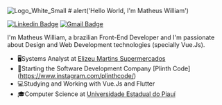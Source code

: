 ![Logo_White_Small](https://user-images.githubusercontent.com/22848998/118201379-b352ad00-b42d-11eb-9c2e-cc81d506ab7e.png) # alert('Hello World, I'm Matheus William')

[![Linkedin Badge](https://img.shields.io/badge/-Matheus%20William-141B4D?style=flat-square&logo=Linkedin&logoColor=EF4B81&link=https://www.linkedin.com/in/matheus-william-6a10a1185/)](https://www.linkedin.com/in/matheus-william-6a10a1185/) 
[![Gmail Badge](https://img.shields.io/badge/-matheuswilliamdev@gmail.com-141B4D?style=flat-square&logo=Gmail&logoColor=EF4B81&link=mailto:matheuswilliamdev@gmail.com)](mailto:matheuswilliamdev@gmail.com)

I'm Matheus William, a brazilian Front-End Developer and I'm passionate about Design and Web Development technologies (specially Vue.Js). 

- 🖥️Systems Analyst at [Elizeu Martins Supermercados](https://www.elizeumartins.com.br/)
- 🏢Starting the Software Development Company [Plinth Code] (https://www.instagram.com/plinthcode/)
- 💻Studying and Working with Vue.Js and Flutter
- 🎓Computer Science at [Universidade Estadual do Piauí](https://www.uespi.br/site/)
